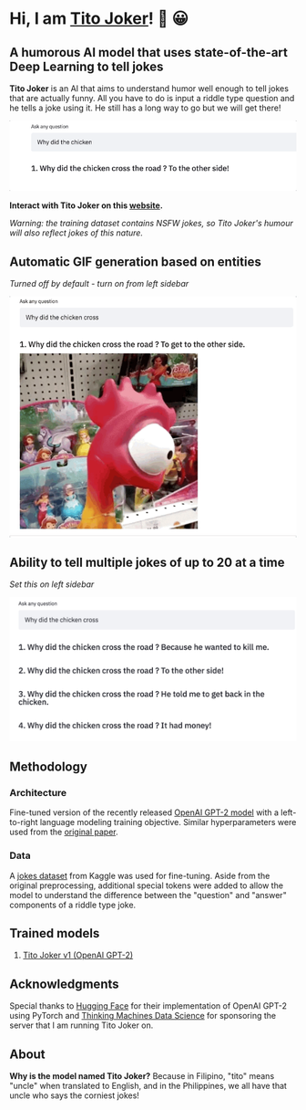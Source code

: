# Hi, I am [Tito Joker](http://streamlit.thinkingmachin.es:8080/)! :wave: :grinning:
## A humorous AI model that uses state-of-the-art Deep Learning to tell jokes

**Tito Joker** is an AI that aims to understand humor well enough to tell jokes that are actually funny. All you have to do is input a riddle type question and he tells a joke using it. He still has a long way to go but we will get there!

![](typing.gif)

**Interact with Tito Joker on this [website](http://streamlit.thinkingmachin.es:8080/).**

*Warning: the training dataset contains NSFW jokes, so Tito Joker's humour will also reflect jokes of this nature.*

## Automatic GIF generation based on entities 
*Turned off by default - turn on from left sidebar*

![](gif_generator.gif)

## Ability to tell multiple jokes of up to 20 at a time
*Set this on left sidebar*

<img src="multiple.png" width="700">

## Methodology

### Architecture
Fine-tuned version of the recently released [OpenAI GPT-2 model](https://openai.com/blog/gpt-2-1-5b-release/) with a left-to-right language modeling training objective. Similar hyperparameters were used from the [original paper](https://d4mucfpksywv.cloudfront.net/better-language-models/language_models_are_unsupervised_multitask_learners.pdf).

### Data
A [jokes dataset](https://www.kaggle.com/abhinavmoudgil95/short-jokes) from Kaggle was used for fine-tuning. Aside from the original preprocessing, additional special tokens were added to allow the model to understand the difference between the "question" and "answer" components of a riddle type joke.

## Trained models
1. [Tito Joker v1 (OpenAI GPT-2)](https://storage.googleapis.com/joke-generator-model1/model1.zip)

## Acknowledgments

Special thanks to [Hugging Face](https://huggingface.co/) for their implementation of OpenAI GPT-2 using PyTorch and [Thinking Machines Data Science](https://thinkingmachin.es/) for sponsoring the server that I am running Tito Joker on.

## About

**Why is the model named Tito Joker?** Because in Filipino, "tito" means "uncle" when translated to English, and in the Philippines, we all have that uncle who says the corniest jokes!
